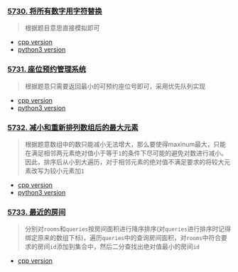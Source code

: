 ### [5730. 将所有数字用字符替换](https://leetcode-cn.com/problems/replace-all-digits-with-characters/)
> 根据题目意思直接模拟即可  
- [cpp version](./A.cpp)
- [python3 version](./A.py)

### [5731. 座位预约管理系统](https://leetcode-cn.com/problems/seat-reservation-manager/)
> 根据题意只需要返回最小的可预约座位号即可，采用优先队列实现
- [cpp version](./B.cpp)
- [python3 version](./B.py)

### [5732. 减小和重新排列数组后的最大元素](https://leetcode-cn.com/problems/maximum-element-after-decreasing-and-rearranging/)
> 根据题意数组中的数只能减小无法增大，那么要使得maxinum最大，只能在满足相邻两元素绝对值小于等于`1`的条件下尽可能的避免对数进行减小。因此，排序后从小到大遍历，对于相邻元素的绝对值不满足要求的将较大元素改写为较小元素加`1`
- [cpp version](./C.cpp)
- [python3 version](./C.py)

### [5733. 最近的房间](https://leetcode-cn.com/problems/closest-room/)
> 分别对`rooms`和`queries`按房间面积进行降序排序(对`queries`进行排序时记得绑定原来的数组下标)，遍历`queries`中的查询房间面积，对`rooms`中符合要求的房间`id`添加到集合中，然后二分查找出绝对值最小的房间`id`
- [cpp version](./D.cpp)